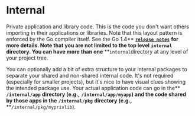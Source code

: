 # Internal


Private application and library code. This is the code you don't want others importing in their applications or libraries. Note that this layout pattern is enforced by the Go compiler itself. See the Go 1.4** **[`release notes`](https://golang.org/doc/go1.4#internalpackages)** **for more details. Note that you are not limited to the top level** **`internal`** **directory. You can have more than one** **`internal`directory at any level of your project tree.

You can optionally add a bit of extra structure to your internal packages to separate your shared and non-shared internal code. It's not required (especially for smaller projects), but it's nice to have visual clues showing the intended package use. Your actual application code can go in the** **`/internal/app`** **directory (e.g.,** **`/internal/app/myapp`) and the code shared by those apps in the** **`/internal/pkg`** **directory (e.g.,** **`/internal/pkg/myprivlib`).
